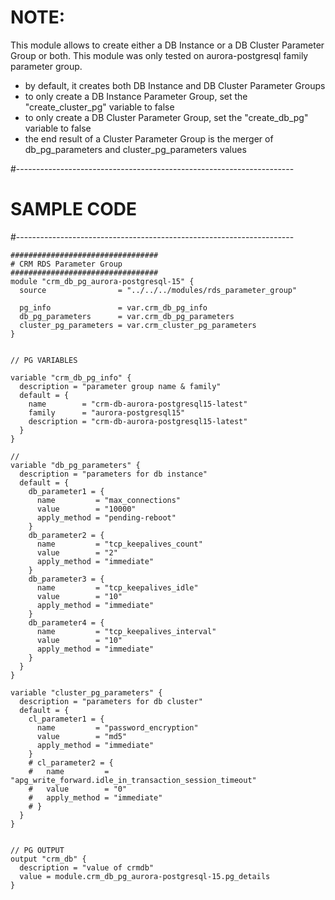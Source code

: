 
# NOTE:

This module allows to create either a DB Instance or a DB Cluster Parameter Group or both.
This module was only tested on aurora-postgresql family parameter group.
 * by default, it creates both DB Instance and DB Cluster Parameter Groups
 * to only create a DB Instance Parameter Group, set the "create_cluster_pg" variable to false
 * to only create a DB Cluster Parameter Group, set the "create_db_pg" variable to false
 * the end result of a Cluster Parameter Group is the merger of db_pg_parameters and cluster_pg_parameters values


#---------------------------------------------------------------------
# SAMPLE CODE
#---------------------------------------------------------------------
```
#################################
# CRM RDS Parameter Group
#################################
module "crm_db_pg_aurora-postgresql-15" {
  source                = "../../../modules/rds_parameter_group"
  
  pg_info               = var.crm_db_pg_info
  db_pg_parameters      = var.crm_db_pg_parameters
  cluster_pg_parameters = var.crm_cluster_pg_parameters
}


// PG VARIABLES

variable "crm_db_pg_info" {
  description = "parameter group name & family"
  default = {
    name        = "crm-db-aurora-postgresql15-latest"
    family      = "aurora-postgresql15"
    description = "crm-db-aurora-postgresql15-latest"
  }
}

//
variable "db_pg_parameters" {
  description = "parameters for db instance"
  default = {
    db_parameter1 = {
      name         = "max_connections"
      value        = "10000"
      apply_method = "pending-reboot"
    }
    db_parameter2 = {
      name         = "tcp_keepalives_count"
      value        = "2"
      apply_method = "immediate"
    }
    db_parameter3 = {
      name         = "tcp_keepalives_idle"
      value        = "10"
      apply_method = "immediate"
    }
    db_parameter4 = {
      name         = "tcp_keepalives_interval"
      value        = "10"
      apply_method = "immediate"
    }
  }
}

variable "cluster_pg_parameters" {
  description = "parameters for db cluster"
  default = {
    cl_parameter1 = {
      name         = "password_encryption"
      value        = "md5"
      apply_method = "immediate"
    }
    # cl_parameter2 = {
    #   name         = "apg_write_forward.idle_in_transaction_session_timeout"
    #   value        = "0"
    #   apply_method = "immediate"
    # }
  }
}


// PG OUTPUT
output "crm_db" {
  description = "value of crmdb"
  value = module.crm_db_pg_aurora-postgresql-15.pg_details
}


```
